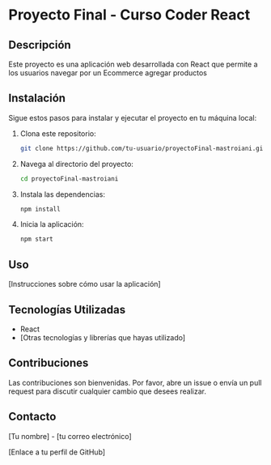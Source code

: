 # Proyecto Final - Curso Coder React

## Descripción

Este proyecto es una aplicación web desarrollada con React que permite a los usuarios navegar por un Ecommerce agregar productos

## Instalación

Sigue estos pasos para instalar y ejecutar el proyecto en tu máquina local:

1. Clona este repositorio:
   ```bash
   git clone https://github.com/tu-usuario/proyectoFinal-mastroiani.git
   ```
2. Navega al directorio del proyecto:
   ```bash
   cd proyectoFinal-mastroiani
   ```
3. Instala las dependencias:
   ```bash
   npm install
   ```
4. Inicia la aplicación:
   ```bash
   npm start
   ```

## Uso

[Instrucciones sobre cómo usar la aplicación]

## Tecnologías Utilizadas

- React
- [Otras tecnologías y librerías que hayas utilizado]

## Contribuciones

Las contribuciones son bienvenidas. Por favor, abre un issue o envía un pull request para discutir cualquier cambio que desees realizar.

## Contacto

[Tu nombre] - [tu correo electrónico]

[Enlace a tu perfil de GitHub]
